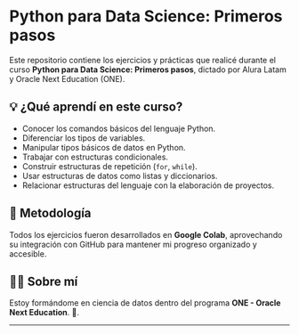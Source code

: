# Python para Data Science: Primeros pasos

Este repositorio contiene los ejercicios y prácticas que realicé durante el curso **Python para Data Science: Primeros pasos**, dictado por Alura Latam y Oracle Next Education (ONE).

## 💡 ¿Qué aprendí en este curso?

- Conocer los comandos básicos del lenguaje Python.
- Diferenciar los tipos de variables.
- Manipular tipos básicos de datos en Python.
- Trabajar con estructuras condicionales.
- Construir estructuras de repetición (`for`, `while`).
- Usar estructuras de datos como listas y diccionarios.
- Relacionar estructuras del lenguaje con la elaboración de proyectos.

## 🧠 Metodología

Todos los ejercicios fueron desarrollados en **Google Colab**, aprovechando su integración con GitHub para mantener mi progreso organizado y accesible.

## 👨‍💻 Sobre mí

Estoy formándome en ciencia de datos dentro del programa **ONE - Oracle Next Education**.  🚀.

---

